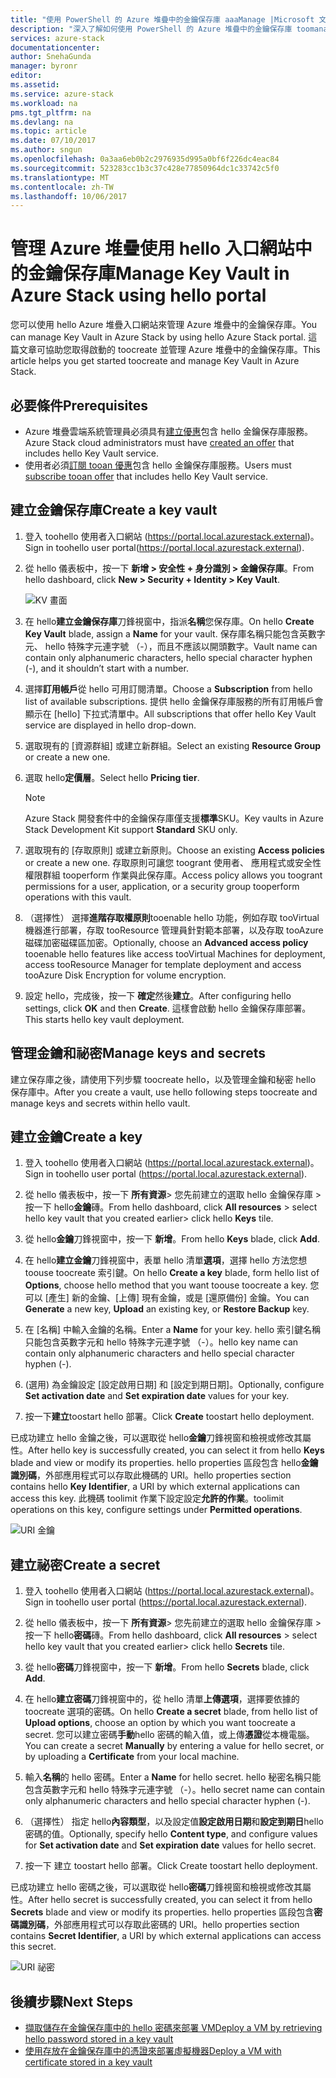 ```yaml
---
title: "使用 PowerShell 的 Azure 堆疊中的金鑰保存庫 aaaManage |Microsoft 文件"
description: "深入了解如何使用 PowerShell 的 Azure 堆疊中的金鑰保存庫 toomanage。"
services: azure-stack
documentationcenter: 
author: SnehaGunda
manager: byronr
editor: 
ms.assetid: 
ms.service: azure-stack
ms.workload: na
pms.tgt_pltfrm: na
ms.devlang: na
ms.topic: article
ms.date: 07/10/2017
ms.author: sngun
ms.openlocfilehash: 0a3aa6eb0b2c2976935d995a0bf6f226dc4eac84
ms.sourcegitcommit: 523283cc1b3c37c428e77850964dc1c33742c5f0
ms.translationtype: MT
ms.contentlocale: zh-TW
ms.lasthandoff: 10/06/2017
---
```

# <a name="manage-key-vault-in-azure-stack-using-hello-portal"></a><span data-ttu-id="1121d-103">管理 Azure 堆疊使用 hello 入口網站中的金鑰保存庫</span><span class="sxs-lookup"><span data-stu-id="1121d-103">Manage Key Vault in Azure Stack using hello portal</span></span>

<span data-ttu-id="1121d-104">您可以使用 hello Azure 堆疊入口網站來管理 Azure 堆疊中的金鑰保存庫。</span><span class="sxs-lookup"><span data-stu-id="1121d-104">You can manage Key Vault in Azure Stack by using hello Azure Stack portal.</span></span> <span data-ttu-id="1121d-105">這篇文章可協助您取得啟動的 toocreate 並管理 Azure 堆疊中的金鑰保存庫。</span><span class="sxs-lookup"><span data-stu-id="1121d-105">This article helps you get started toocreate and manage Key Vault in Azure Stack.</span></span> 

## <a name="prerequisites"></a><span data-ttu-id="1121d-106">必要條件</span><span class="sxs-lookup"><span data-stu-id="1121d-106">Prerequisites</span></span>  

* <span data-ttu-id="1121d-107">Azure 堆疊雲端系統管理員必須具有[建立優惠](azure-stack-create-offer.md)包含 hello 金鑰保存庫服務。</span><span class="sxs-lookup"><span data-stu-id="1121d-107">Azure Stack cloud administrators must have [created an offer](azure-stack-create-offer.md) that includes hello Key Vault service.</span></span>  
* <span data-ttu-id="1121d-108">使用者必須[訂閱 tooan 優惠](azure-stack-subscribe-plan-provision-vm.md)包含 hello 金鑰保存庫服務。</span><span class="sxs-lookup"><span data-stu-id="1121d-108">Users must [subscribe tooan offer](azure-stack-subscribe-plan-provision-vm.md) that includes hello Key Vault service.</span></span>  
 
## <a name="create-a-key-vault"></a><span data-ttu-id="1121d-109">建立金鑰保存庫</span><span class="sxs-lookup"><span data-stu-id="1121d-109">Create a key vault</span></span> 

1. <span data-ttu-id="1121d-110">登入 toohello 使用者入口網站 (https://portal.local.azurestack.external)。</span><span class="sxs-lookup"><span data-stu-id="1121d-110">Sign in toohello user portal(https://portal.local.azurestack.external).</span></span>  

2. <span data-ttu-id="1121d-111">從 hello 儀表板中，按一下 **新增 > 安全性 + 身分識別 > 金鑰保存庫**。</span><span class="sxs-lookup"><span data-stu-id="1121d-111">From hello dashboard, click **New > Security + Identity > Key Vault**.</span></span>  

    ![KV 畫面](media/azure-stack-kv-manage-portal/image1.png)  

3. <span data-ttu-id="1121d-113">在 hello**建立金鑰保存庫**刀鋒視窗中，指派**名稱**您保存庫。</span><span class="sxs-lookup"><span data-stu-id="1121d-113">On hello **Create Key Vault** blade, assign a **Name** for your vault.</span></span> <span data-ttu-id="1121d-114">保存庫名稱只能包含英數字元、 hello 特殊字元連字號 （-），而且不應該以開頭數字。</span><span class="sxs-lookup"><span data-stu-id="1121d-114">Vault name can contain only alphanumeric characters, hello special character hyphen (-), and it shouldn’t start with a number.</span></span>  

4. <span data-ttu-id="1121d-115">選擇**訂用帳戶**從 hello 可用訂閱清單。</span><span class="sxs-lookup"><span data-stu-id="1121d-115">Choose a **Subscription** from hello list of available subscriptions.</span></span> <span data-ttu-id="1121d-116">提供 hello 金鑰保存庫服務的所有訂用帳戶會顯示在 [hello] 下拉式清單中。</span><span class="sxs-lookup"><span data-stu-id="1121d-116">All subscriptions that offer hello Key Vault service are displayed in hello drop-down.</span></span>  

5. <span data-ttu-id="1121d-117">選取現有的 [資源群組] 或建立新群組。</span><span class="sxs-lookup"><span data-stu-id="1121d-117">Select an existing **Resource Group** or create a new one.</span></span>  

6. <span data-ttu-id="1121d-118">選取 hello**定價層**。</span><span class="sxs-lookup"><span data-stu-id="1121d-118">Select hello **Pricing tier**.</span></span>  
    >[!NOTE]
    > <span data-ttu-id="1121d-119">Azure Stack 開發套件中的金鑰保存庫僅支援**標準**SKU。</span><span class="sxs-lookup"><span data-stu-id="1121d-119">Key vaults in Azure Stack Development Kit support **Standard** SKU only.</span></span>

7. <span data-ttu-id="1121d-120">選取現有的 [存取原則] 或建立新原則。</span><span class="sxs-lookup"><span data-stu-id="1121d-120">Choose an existing **Access policies** or create a new one.</span></span> <span data-ttu-id="1121d-121">存取原則可讓您 toogrant 使用者、 應用程式或安全性權限群組 tooperform 作業與此保存庫。</span><span class="sxs-lookup"><span data-stu-id="1121d-121">Access policy allows you toogrant permissions for a user, application, or a security group tooperform operations with this vault.</span></span>  

8. <span data-ttu-id="1121d-122">（選擇性） 選擇**進階存取權原則**tooenable hello 功能，例如存取 tooVirtual 機器進行部署，存取 tooResource 管理員針對範本部署，以及存取 tooAzure 磁碟加密磁碟區加密。</span><span class="sxs-lookup"><span data-stu-id="1121d-122">Optionally, choose an **Advanced access policy** tooenable hello features like access tooVirtual Machines for deployment, access tooResource Manager for template deployment and access tooAzure Disk Encryption for volume encryption.</span></span> 
  
9.  <span data-ttu-id="1121d-123">設定 hello，完成後，按一下 **確定**然後**建立**。</span><span class="sxs-lookup"><span data-stu-id="1121d-123">After configuring hello settings, click **OK** and then **Create**.</span></span> <span data-ttu-id="1121d-124">這樣會啟動 hello 金鑰保存庫部署。</span><span class="sxs-lookup"><span data-stu-id="1121d-124">This starts hello key vault deployment.</span></span> 

## <a name="manage-keys-and-secrets"></a><span data-ttu-id="1121d-125">管理金鑰和祕密</span><span class="sxs-lookup"><span data-stu-id="1121d-125">Manage keys and secrets</span></span>

<span data-ttu-id="1121d-126">建立保存庫之後，請使用下列步驟 toocreate hello，以及管理金鑰和秘密 hello 保存庫中。</span><span class="sxs-lookup"><span data-stu-id="1121d-126">After you create a vault, use hello following steps toocreate and manage keys and secrets within hello vault.</span></span>

## <a name="create-a-key"></a><span data-ttu-id="1121d-127">建立金鑰</span><span class="sxs-lookup"><span data-stu-id="1121d-127">Create a key</span></span>

1. <span data-ttu-id="1121d-128">登入 toohello 使用者入口網站 (https://portal.local.azurestack.external)。</span><span class="sxs-lookup"><span data-stu-id="1121d-128">Sign in toohello user portal (https://portal.local.azurestack.external).</span></span>  

2. <span data-ttu-id="1121d-129">從 hello 儀表板中，按一下 **所有資源**> 您先前建立的選取 hello 金鑰保存庫 > 按一下 hello**金鑰**磚。</span><span class="sxs-lookup"><span data-stu-id="1121d-129">From hello dashboard, click **All resources** > select hello key vault that you created earlier> click hello **Keys** tile.</span></span>  

3. <span data-ttu-id="1121d-130">從 hello**金鑰**刀鋒視窗中，按一下 **新增**。</span><span class="sxs-lookup"><span data-stu-id="1121d-130">From hello **Keys** blade, click **Add**.</span></span> 

4. <span data-ttu-id="1121d-131">在 hello**建立金鑰**刀鋒視窗中，表單 hello 清單**選項**，選擇 hello 方法您想 toouse toocreate 索引鍵。</span><span class="sxs-lookup"><span data-stu-id="1121d-131">On hello **Create a key** blade, form hello list of **Options**, choose hello method that you want toouse toocreate a key.</span></span> <span data-ttu-id="1121d-132">您可以 [產生] 新的金鑰、[上傳] 現有金鑰，或是 [還原備份] 金鑰。</span><span class="sxs-lookup"><span data-stu-id="1121d-132">You can **Generate** a new key, **Upload** an existing key, or **Restore Backup** key.</span></span>  

5. <span data-ttu-id="1121d-133">在 [名稱] 中輸入金鑰的名稱。</span><span class="sxs-lookup"><span data-stu-id="1121d-133">Enter a **Name** for your key.</span></span> <span data-ttu-id="1121d-134">hello 索引鍵名稱只能包含英數字元和 hello 特殊字元連字號 （-）。</span><span class="sxs-lookup"><span data-stu-id="1121d-134">hello key name can contain only alphanumeric characters and hello special character hyphen (-).</span></span>  

6. <span data-ttu-id="1121d-135">(選用) 為金鑰設定 [設定啟用日期] 和 [設定到期日期]。</span><span class="sxs-lookup"><span data-stu-id="1121d-135">Optionally, configure **Set activation date** and **Set expiration date** values for your key.</span></span>  

7. <span data-ttu-id="1121d-136">按一下**建立**toostart hello 部署。</span><span class="sxs-lookup"><span data-stu-id="1121d-136">Click **Create** toostart hello deployment.</span></span>  

<span data-ttu-id="1121d-137">已成功建立 hello 金鑰之後，可以選取從 hello**金鑰**刀鋒視窗和檢視或修改其屬性。</span><span class="sxs-lookup"><span data-stu-id="1121d-137">After hello key is successfully created, you can select it from hello **Keys** blade and view or modify its properties.</span></span> <span data-ttu-id="1121d-138">hello properties 區段包含 hello**金鑰識別碼**，外部應用程式可以存取此機碼的 URI。</span><span class="sxs-lookup"><span data-stu-id="1121d-138">hello properties section contains hello **Key Identifier**, a URI by which external applications can access this key.</span></span> <span data-ttu-id="1121d-139">此機碼 toolimit 作業下設定設定**允許的作業**。</span><span class="sxs-lookup"><span data-stu-id="1121d-139">toolimit operations on this key, configure settings under **Permitted operations**.</span></span>

![URI 金鑰](media/azure-stack-kv-manage-portal/image4.png)  

## <a name="create-a-secret"></a><span data-ttu-id="1121d-141">建立祕密</span><span class="sxs-lookup"><span data-stu-id="1121d-141">Create a secret</span></span> 

1. <span data-ttu-id="1121d-142">登入 toohello 使用者入口網站 (https://portal.local.azurestack.external)。</span><span class="sxs-lookup"><span data-stu-id="1121d-142">Sign in toohello user portal (https://portal.local.azurestack.external).</span></span>  
2. <span data-ttu-id="1121d-143">從 hello 儀表板中，按一下 **所有資源**> 您先前建立的選取 hello 金鑰保存庫 > 按一下 hello**密碼**磚。</span><span class="sxs-lookup"><span data-stu-id="1121d-143">From hello dashboard, click **All resources** > select hello key vault that you created earlier> click hello **Secrets** tile.</span></span>  

3. <span data-ttu-id="1121d-144">從 hello**密碼**刀鋒視窗中，按一下 **新增**。</span><span class="sxs-lookup"><span data-stu-id="1121d-144">From hello **Secrets** blade, click **Add**.</span></span>  

4. <span data-ttu-id="1121d-145">在 hello**建立密碼**刀鋒視窗中的，從 hello 清單**上傳選項**，選擇要依據的 toocreate 選項的密碼。</span><span class="sxs-lookup"><span data-stu-id="1121d-145">On hello **Create a secret** blade, from hello list of **Upload options**, choose an option by which you want toocreate a secret.</span></span> <span data-ttu-id="1121d-146">您可以建立密碼**手動**hello 密碼的輸入值，或上傳**憑證**從本機電腦。</span><span class="sxs-lookup"><span data-stu-id="1121d-146">You can create a secret **Manually** by entering a value for hello secret, or by uploading a **Certificate** from your local machine.</span></span>  

5. <span data-ttu-id="1121d-147">輸入**名稱**的 hello 密碼。</span><span class="sxs-lookup"><span data-stu-id="1121d-147">Enter a **Name** for hello secret.</span></span> <span data-ttu-id="1121d-148">hello 秘密名稱只能包含英數字元和 hello 特殊字元連字號 （-）。</span><span class="sxs-lookup"><span data-stu-id="1121d-148">hello secret name can contain only alphanumeric characters and hello special character hyphen (-).</span></span>  

6. <span data-ttu-id="1121d-149">（選擇性） 指定 hello**內容類型**，以及設定值**設定啟用日期**和**設定到期日**hello 密碼的值。</span><span class="sxs-lookup"><span data-stu-id="1121d-149">Optionally, specify hello **Content type**, and configure values for **Set activation date** and **Set expiration date** values for hello secret.</span></span>  

7. <span data-ttu-id="1121d-150">按一下 建立 toostart hello 部署。</span><span class="sxs-lookup"><span data-stu-id="1121d-150">Click Create toostart hello deployment.</span></span>  

<span data-ttu-id="1121d-151">已成功建立 hello 密碼之後，可以選取從 hello**密碼**刀鋒視窗和檢視或修改其屬性。</span><span class="sxs-lookup"><span data-stu-id="1121d-151">After hello secret is successfully created, you can select it from hello **Secrets** blade and view or modify its properties.</span></span> <span data-ttu-id="1121d-152">hello properties 區段包含**密碼識別碼**，外部應用程式可以存取此密碼的 URI。</span><span class="sxs-lookup"><span data-stu-id="1121d-152">hello properties section contains **Secret Identifier**, a URI by which external applications can access this secret.</span></span> 

![URI 祕密](media/azure-stack-kv-manage-portal/image5.png) 


## <a name="next-steps"></a><span data-ttu-id="1121d-154">後續步驟</span><span class="sxs-lookup"><span data-stu-id="1121d-154">Next Steps</span></span>
* [<span data-ttu-id="1121d-155">擷取儲存在金鑰保存庫中的 hello 密碼來部署 VM</span><span class="sxs-lookup"><span data-stu-id="1121d-155">Deploy a VM by retrieving hello password stored in a key vault</span></span>](azure-stack-kv-deploy-vm-with-secret.md)  
* [<span data-ttu-id="1121d-156">使用存放在金鑰保存庫中的憑證來部署虛擬機器</span><span class="sxs-lookup"><span data-stu-id="1121d-156">Deploy a VM with certificate stored in a key vault</span></span>](azure-stack-kv-push-secret-into-vm.md)     


